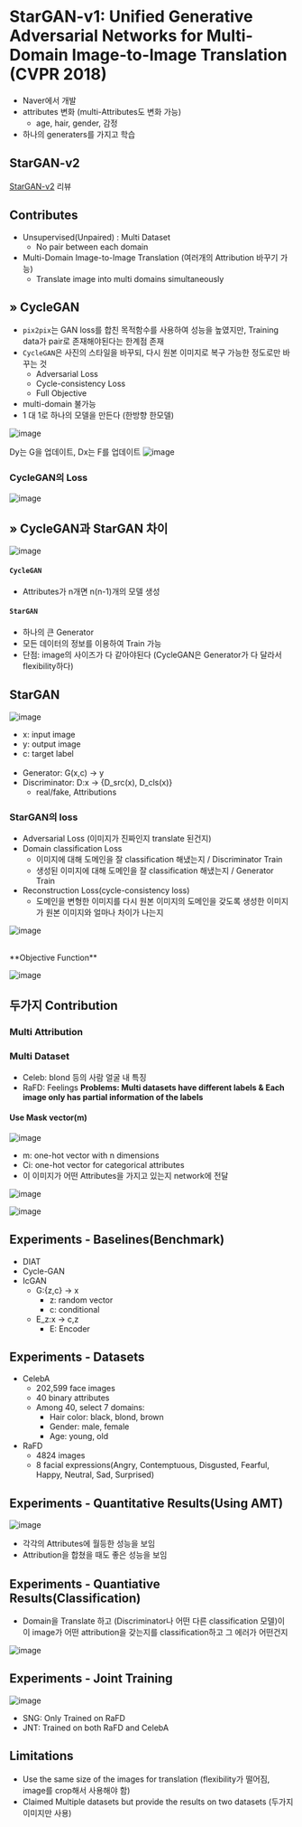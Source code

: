 # StarGAN-v1: Unified Generative Adversarial Networks for Multi-Domain Image-to-Image Translation (CVPR 2018)
- Naver에서 개발
- attributes 변화 (multi-Attributes도 변화 가능)
  - age, hair, gender, 감정
- 하나의 generaters를 가지고 학습

## StarGAN-v2
[StarGAN-v2](https://github.com/dnwjddl/PaperReview_v1/blob/master/4nd_paper(StarGANv2).md) 리뷰


## Contributes
- Unsupervised(Unpaired) : Multi Dataset
  - No pair between each domain
- Multi-Domain Image-to-Image Translation (여러개의 Attribution 바꾸기 가능)
  - Translate image into multi domains simultaneously
  
  
## » CycleGAN
- ```pix2pix```는 GAN loss를 합친 목적함수를 사용하여 성능을 높였지만, Training data가 pair로 존재해야된다는 한계점 존재
- ```CycleGAN```은 사진의 스타일을 바꾸되, 다시 원본 이미지로 복구 가능한 정도로만 바꾸는 것
  - Adversarial Loss
  - Cycle-consistency Loss
  - Full Objective
- multi-domain 불가능
- 1 대 1로 하나의 모델을 만든다 (한방향 한모델)

![image](https://user-images.githubusercontent.com/72767245/106115791-7a4f3f00-6194-11eb-8a78-ee2f5f63c19b.png)

Dy는 G을 업데이트, Dx는 F를 업데이트
![image](https://user-images.githubusercontent.com/72767245/106115651-58ee5300-6194-11eb-9915-bdc20afed69b.png)

### CycleGAN의 Loss
![image](https://user-images.githubusercontent.com/72767245/106149400-8e5b6680-61bd-11eb-9eed-a474b0239417.png)

## » CycleGAN과 StarGAN 차이

![image](https://user-images.githubusercontent.com/72767245/106150084-5143a400-61be-11eb-916b-429b6f6dd68b.png)

#### ```CycleGAN``` 
- Attributes가 n개면 n(n-1)개의 모델 생성  
#### ```StarGAN```
- 하나의 큰 Generator
- 모든 데이터의 정보를 이용하여 Train 가능
- 단점: image의 사이즈가 다 같아야된다 (CycleGAN은 Generator가 다 달라서 flexibility하다)

## StarGAN 
![image](https://user-images.githubusercontent.com/72767245/106150816-0f672d80-61bf-11eb-9e9c-7a84720c0fa3.png)

- x: input image
- y: output image
- c: target label
<br><br>
- Generator: G(x,c) -> y
- Discriminator: D:x -> {D_src(x), D_cls(x)}
  - real/fake, Attributions

### StarGAN의 loss
- Adversarial Loss (이미지가 진짜인지 translate 된건지)  
- Domain classification Loss
  - 이미지에 대해 도메인을 잘 classification 해냈는지 / Discriminator Train
  - 생성된 이미지에 대해 도메인을 잘 classification 해냈는지 / Generator Train
- Reconstruction Loss(cycle-consistency loss)
  - 도메인을 변형한 이미지를 다시 원본 이미지의 도메인을 갖도록 생성한 이미지가 원본 이미지와 얼마나 차이가 나는지

![image](https://user-images.githubusercontent.com/72767245/106155193-bea60380-61c3-11eb-815c-4fe66108be44.png)

<br>
**Objective Function**  
<br>

![image](https://user-images.githubusercontent.com/72767245/106151439-b3e96f80-61bf-11eb-9849-19c06afedb11.png)

## 두가지 Contribution
### Multi Attribution
### Multi Dataset
- Celeb: blond 등의 사람 얼굴 내 특징
- RaFD: Feelings
**Problems: Multi datasets have different labels & Each image only has partial information of the labels**  
#### Use Mask vector(m)
![image](https://user-images.githubusercontent.com/72767245/106152316-a5e81e80-61c0-11eb-9dfc-ce3316b26b9c.png)
- m: one-hot vector with n dimensions
- Ci: one-hot vector for categorical attributes
- 이 이미지가 어떤 Attributes을 가지고 있는지 network에 전달

![image](https://user-images.githubusercontent.com/72767245/106152647-09724c00-61c1-11eb-8ab0-932a28e65525.png)

![image](https://user-images.githubusercontent.com/72767245/106153024-72f25a80-61c1-11eb-9ca5-f733d61091e8.png)

## Experiments - Baselines(Benchmark)
- DIAT
- Cycle-GAN
- IcGAN
  - G:{z,c} -> x
    - z: random vector
    - c: conditional
  - E_z:x -> c,z
    - E: Encoder
    
## Experiments - Datasets
- CelebA
  - 202,599 face images
  - 40 binary attributes
  - Among 40, select 7 domains: 
    - Hair color: black, blond, brown
    - Gender: male, female
    - Age: young, old
- RaFD
  - 4824 images
  - 8 facial expressions(Angry, Contemptuous, Disgusted, Fearful, Happy, Neutral, Sad, Surprised)
  
## Experiments - Quantitative Results(Using AMT)
![image](https://user-images.githubusercontent.com/72767245/106154022-818d4180-61c2-11eb-849a-654cfd61b0ac.png)
- 각각의 Attributes에 월등한 성능을 보임
- Attribution을 합쳤을 때도 좋은 성능을 보임 

## Experiments - Quantiative Results(Classification)
- Domain을 Translate 하고 (Discriminator나 어떤 다른 classification 모델)이 이 image가 어떤 attribution을 갖는지를 classification하고 그 에러가 어떤건지 

![image](https://user-images.githubusercontent.com/72767245/106154278-c4e7b000-61c2-11eb-8202-1ea3c0410c97.png)

## Experiments - Joint Training

![image](https://user-images.githubusercontent.com/72767245/106154511-05dfc480-61c3-11eb-8063-5e028bc087fd.png)

- SNG: Only Trained on RaFD
- JNT: Trained on both RaFD and CelebA

## Limitations
- Use the same size of the images for translation (flexibility가 떨어짐, image를 crop해서 사용해야 함)
- Claimed Multiple datasets but provide the results on two datasets (두가지 이미지만 사용)
